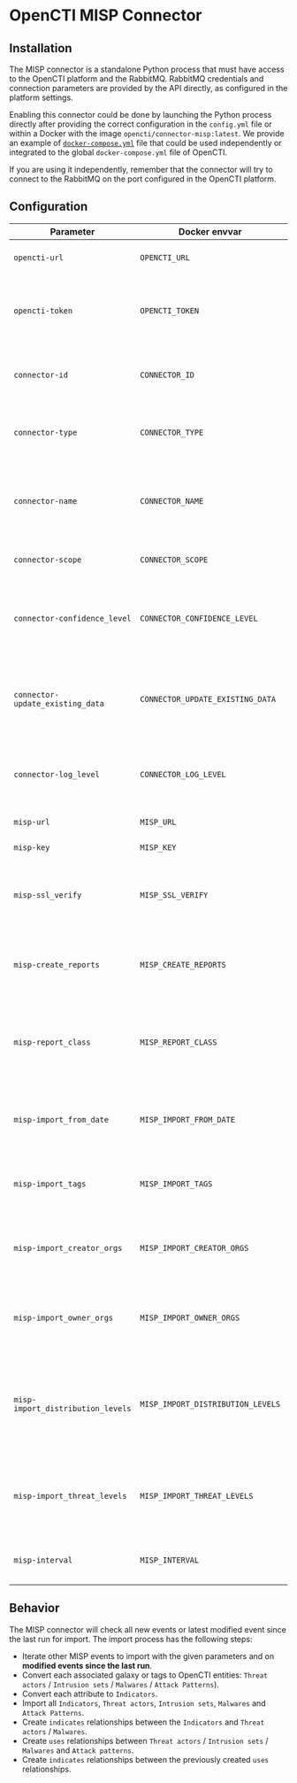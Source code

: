 # OpenCTI MISP Connector

## Installation

The MISP connector is a standalone Python process that must have access to the OpenCTI platform and the RabbitMQ. RabbitMQ credentials and connection parameters are provided by the API directly, as configured in the platform settings. 

Enabling this connector could be done by launching the Python process directly after providing the correct configuration in the `config.yml` file or within a Docker with the image `opencti/connector-misp:latest`. We provide an example of [`docker-compose.yml`](docker-compose.yml) file that could be used independently or integrated to the global `docker-compose.yml` file of OpenCTI. 

If you are using it independently, remember that the connector will try to connect to the RabbitMQ on the port configured in the OpenCTI platform.

## Configuration

| Parameter                         | Docker envvar                      | Mandatory    | Description                                                                                         |
| --------------------------------- | --------------------------------- | ------------ | --------------------------------------------------------------------------------------------------- |
| `opencti-url`                     | `OPENCTI_URL`                     | Yes          | The URL of the OpenCTI platform.                                                                    |
| `opencti-token`                   | `OPENCTI_TOKEN`                   | Yes          | The default admin token configured in the OpenCTI platform parameters file.                         |
| `connector-id`                    | `CONNECTOR_ID`                    | Yes          | A valid arbitrary `UUIDv4` that must be unique for this connector.                                  |
| `connector-type`                  | `CONNECTOR_TYPE`                  | Yes          | Must be `EXTERNAL_IMPORT` (this is the connector type).                                             |
| `connector-name`                  | `CONNECTOR_NAME`                  | Yes          | The name of the MISP instance, to identify it if you have multiple MISP connectors.                 |
| `connector-scope`                 | `CONNECTOR_SCOPE`                 | Yes          | Must be `misp`, not used in this connector.                                                         |
| `connector-confidence_level`      | `CONNECTOR_CONFIDENCE_LEVEL`      | Yes          | The default confidence level for created relationships (a number between 1 and 4).                  |
| `connector-update_existing_data`  | `CONNECTOR_UPDATE_EXISTING_DATA`  | Yes          | If an entity already exists, update its attributes with information provided by this connector.     |
| `connector-log_level`             | `CONNECTOR_LOG_LEVEL`             | Yes          | The log level for this connector, could be `debug`, `info`, `warn` or `error` (less verbose).       |
| `misp-url`                        | `MISP_URL`                        | Yes          | The MISP instance URL.                                                                              |
| `misp-key`                        | `MISP_KEY`                        | Yes          | The MISP instance key.                                                                              |           
| `misp-ssl_verify`                 | `MISP_SSL_VERIFY`                 | Yes          | A boolean (`True` or `False`), check if the SSL certificate is valid when using `https`.            |
| `misp-create_reports`             | `MISP_CREATE_REPORTS`             | Yes          | A boolean (`True` or `False`), create reports for each imported MISP event.                         |
| `misp-report_class`               | `MISP_REPORT_CLASS`               | No           | If `create_reports` is `True`, specify the `report_class` (category), default is `MISP Event`       |
| `misp-import_from_date`           | `MISP_IMPORT_FROM_DATE`           | No           | A date formatted `YYYY-MM-DD`, only import events created after this date.                          | 
| `misp-import_tags`                | `MISP_IMPORT_TAGS`                | No           | A list of tags separated with `,`, only import events with these tags.                              |
| `misp-import_creator_orgs`        | `MISP_IMPORT_CREATOR_ORGS`        | No           | A list of org identifiers separated with `,`, only import events created by these orgs.             |
| `misp-import_owner_orgs`          | `MISP_IMPORT_OWNER_ORGS`          | No           | A list of org identifiers separated with `,`, only import events owned by these orgs                |
| `misp-import_distribution_levels` | `MISP_IMPORT_DISTRIBUTION_LEVELS` | No           | A list of distribution levels separated with `,`, only import events with these distribution levels.|
| `misp-import_threat_levels`       | `MISP_IMPORT_THREAT_LEVELS`       | No           | A list of threat levels separated with `,`, only import events with these threat levels.            |
| `misp-interval`                   | `MISP_INTERVAL`                   | Yes          | Check for new event to import every `n` minutes.                                                    |

## Behavior

The MISP connector will check all new events or latest modified event since the last run for import. The import process has the following steps:

- Iterate other MISP events to import with the given parameters and on **modified events since the last run**.
- Convert each associated galaxy or tags to OpenCTI entities: `Threat actors` / `Intrusion sets` / `Malwares` / `Attack Patterns`).
- Convert each attribute to `Indicators`.
- Import all `Indicators`, `Threat actors`, `Intrusion sets`, `Malwares` and `Attack Patterns`.
- Create `indicates` relationships between the `Indicators` and `Threat actors` / `Malwares`.
- Create `uses` relationships between `Threat actors` / `Intrusion sets` / `Malwares` and `Attack patterns`.
- Create `indicates` relationships between the previously created `uses` relationships.